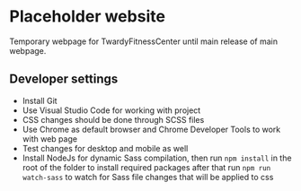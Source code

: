 # Placeholder website

Temporary webpage for TwardyFitnessCenter until main release of main webpage.

## Developer settings
- Install Git
- Use Visual Studio Code for working with project
- CSS changes should be done through SCSS files
- Use Chrome as default browser and Chrome Developer Tools to work with web page
- Test changes for desktop and mobile as well
- Install NodeJs for dynamic Sass compilation,
then run `npm install` in the root of the folder to install required packages
after that run `npm run watch-sass` to watch for Sass file changes that will be applied to css